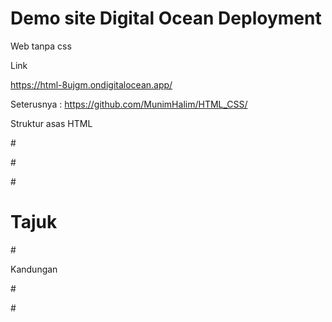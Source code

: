 # Demo site Digital Ocean Deployment

Web tanpa css 

Link

https://html-8ujgm.ondigitalocean.app/


Seterusnya : https://github.com/MunimHalim/HTML_CSS/


Struktur asas HTML

#<html>

#<body>

#<h1>Tajuk</h1>

#<p>Kandungan</p>

#</body>

#</html>